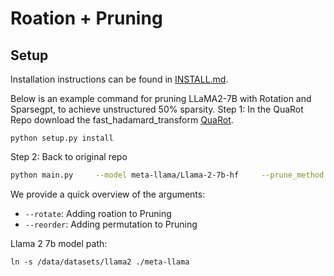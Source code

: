 # Roation + Pruning

## Setup
Installation instructions can be found in [INSTALL.md](INSTALL.md).

Below is an example command for pruning LLaMA2-7B with Rotation and Sparsegpt, to achieve unstructured 50% sparsity.
Step 1:
In the QuaRot Repo download the fast_hadamard_transform [QuaRot](https://github.com/spcl/QuaRot).
```
python setup.py install
```
Step 2:
Back to original repo
```sh
python main.py     --model meta-llama/Llama-2-7b-hf     --prune_method sparsegpt     --sparsity_ratio 0.5     --sparsity_type unstructured --rotate --reorder
```
We provide a quick overview of the arguments:  
- `--rotate`: Adding roation to Pruning
- `--reorder`: Adding permutation to Pruning

Llama 2 7b model path:
```
ln -s /data/datasets/llama2 ./meta-llama
```
